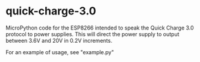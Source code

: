 # quick-charge-3.0

MicroPython code for the ESP8266 intended to speak the Quick Charge 3.0 protocol to power supplies. This will direct the power supply to output between 3.6V and 20V in 0.2V increments.


For an example of usage, see "example.py"

